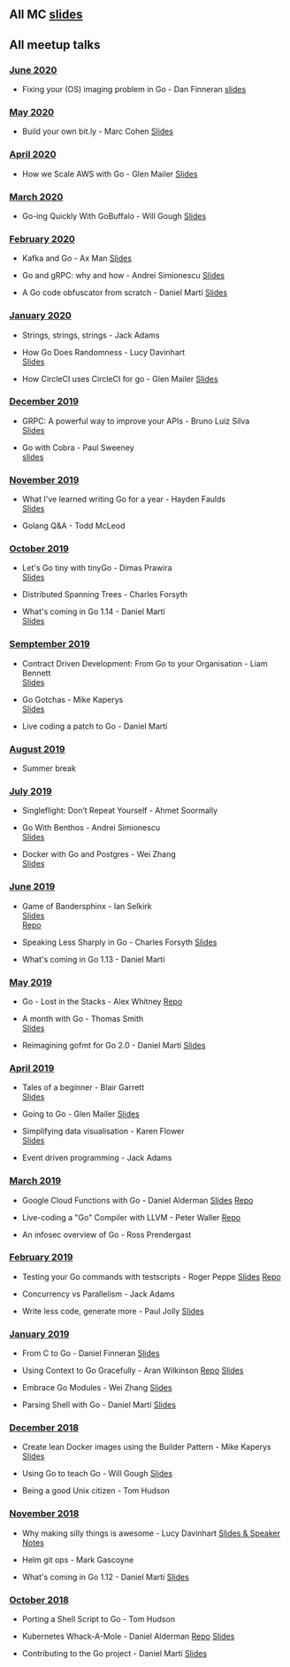 ## All MC [slides](https://drive.google.com/drive/folders/1Rw8IOTb_8e7YXvBuGZQ41eg9zgkMVRj9?usp=sharing)

## All meetup talks

### [June 2020](#06.2020)
* Fixing your (OS) imaging problem in Go - Dan Finneran [slides](https://plndr.io/fixing_your_image_problem_with_go.pdf)

### [May 2020](#05.2020)
* Build your own bit.ly - Marc Cohen [Slides](mco.fyi/links)

### [April 2020](#04.2020)
* How we Scale AWS with Go - Glen Mailer [Slides](https://github.com/gosheffield/admin/files/4742141/Scaling.AWS.from.Go.pdf)

### [March 2020](#03.2020)

* Go-ing Quickly With GoBuffalo - Will Gough [Slides](https://speakerdeck.com/williamhgough/go-ing-quickly-with-gobuffalo)

### [February 2020](#02.2020)

* Kafka and Go - Ax Man
[Slides](https://drive.google.com/file/d/1Tk7WV4mKDUr5p6JJLMeBD3-5Ax03FI_V/view?usp=sharing)

* Go and gRPC: why and how - Andrei Simionescu [Slides](https://talks.godoc.org/github.com/andreis/talks/200206-sheffield-go-meetup/talk.slide)

* A Go code obfuscator from scratch - Daniel Martí
[Slides](https://drive.google.com/open?id=1EySDaexiiVgcmk66iVxrX_-LaLuaxqMcwMwMBAOaZZ4)

### [January 2020](#01.2020)

* Strings, strings, strings - Jack Adams

* How Go Does Randomness - Lucy Davinhart  
[Slides](http://goto.lmhd.me/talks/go-random)

* How CircleCI uses CircleCI for go - Glen Mailer
[Slides](https://docs.google.com/presentation/d/17CiJl3_U9TJu4Aweh6NFLH_vVzUCS1oVGOsZc3m747E/edit?usp=sharing)

### [December 2019](#12.2019)
* GRPC: A powerful way to improve your APIs - Bruno Luiz Silva  
[Slides](https://docs.google.com/presentation/d/1GlXCPojeCd7Y2jJKjV2lQQ_SXU-srf1ZX8dCeMxNhlY/edit?usp=sharing)

* Go with Cobra  - Paul Sweeney  
[slides](https://send.firefox.com/download/8a99921cc7edef94/#qrE0ov9dsY8UYowfK4LkKQ)

### [November 2019](#11.2019)

* What I've learned writing Go for a year - Hayden Faulds  
[Slides](https://docs.google.com/presentation/d/1gGiTppnsQYrW6-37m7ZBL5d1sJ7UgHOhZCfesKWM2Pk/edit?usp=sharing)

* Golang Q&A - Todd McLeod

### [October 2019](#10.2019)  

* Let's Go tiny with tinyGo - Dimas Prawira  
[Slides](https://docs.google.com/presentation/d/10ObNlepSjgoRMGGmt19TkgCsSZ9CTGWhBIZbTLotB2Y/edit#slide=id.p)  

* Distributed Spanning Trees - Charles Forsyth  

* What's coming in Go 1.14 - Daniel Martí  
[Slides](https://docs.google.com/presentation/d/1HfIwlVTmVWQk94OLKfTGvXpQxyp0U4ywG1u5j2tjiuE/edit#slide=id.g550f852d27_228_0)  

### [Semptember 2019](#09.2019)  

* Contract Driven Development: From Go to your Organisation - Liam Bennett  
[Slides](https://drive.google.com/file/d/1T25mhCqf0YtbI8T5JjphAMOHNUCYu2Xw/view?usp=sharing)  

* Go Gotchas - Mike Kaperys  
[Slides](https://speakerdeck.com/kaperys/go-gotchas)  

* Live coding a patch to Go - Daniel Martí  

### [August 2019](#08.2019) 
* Summer break

### [July 2019](#07.2019)  

* Singleflight: Don’t Repeat Yourself - Ahmet Soormally  

* Go With Benthos - Andrei Simionescu  
[Slides](https://gist.github.com/andreis/6c1689a8e95e74b33e07296d397fc6d4)  

* Docker with Go and Postgres - Wei Zhang  
[Slides](https://docs.google.com/presentation/d/1xZmZq85D3HRKnV1TYfSlawywmZwBxv9XYi4jWqmMLgU/edit?usp=sharing)

### [June 2019](#06.2019)

* Game of Bandersphinx - Ian Selkirk  
[Slides](https://1drv.ms/p/s!AkV6K4WpJZjaiflQRr1Jalo72A7AmQ?e=2dXQhv)  
[Repo](https://repl.it/@PyBoy99/Game-of-Bandersphinx)

* Speaking Less Sharply in Go - Charles Forsyth
[Slides](https://docs.google.com/presentation/d/1J3r4x-cZxWRakDQVtsP8HRop2Eg8TxSK3q9DOG8eZMQ/edit?usp=sharing)

* What's coming in Go 1.13 - Daniel Martí

### [May 2019](#05.2019)

* Go - Lost in the Stacks - Alex Whitney
[Repo](https://github.com/adwhit/lost-in-the-stacks)

* A month with Go - Thomas Smith  
[Slides](https://tomm.us/talks/a-month-with-go.pdf)

* Reimagining gofmt for Go 2.0 - Daniel Martí
[Slides](https://docs.google.com/presentation/d/14HcyqkNcQ48uyjM_Sas3HxO1LbFvykcfKksFPHaaEcI/edit)

### [April 2019](#04.2019)

* Tales of a beginner - Blair Garrett  
[Slides](https://docs.google.com/presentation/d/10T-QWDosmw0DUsrDQPDzmyv0k81k3oYhEhGQ_5wx9SA/edit?usp=sharing)

* Going to Go - Glen Mailer
[Slides](https://glenjamin.github.io/going-to-go/index.html)

* Simplifying data visualisation - Karen Flower  
[Slides](http://karenflower.co/slides/simplifying-data-visualisation.pdf)

* Event driven programming - Jack Adams

### [March 2019](#03.2019)

* Google Cloud Functions with Go - Daniel Alderman
[Slides](https://docs.google.com/presentation/d/1isibjSr1NruAYhuClbPnBLkvhGMXDccnDEtO-xdBy5E/edit)
[Repo](https://github.com/Daniel-Alderman77/go-cloud-functions-talk)

* Live-coding a "Go" Compiler with LLVM - Peter Waller
[Repo](https://github.com/pwaller/go2ll-talk)

* An infosec overview of Go - Ross Prendergast

### [February 2019](#02.2019)

* Testing your Go commands with testscripts - Roger Peppe
[Slides](https://go-talks.appspot.com/github.com/rogpeppe/talks/testscript.talk/testscript.slide#1)
[Repo](https://godoc.org/github.com/rogpeppe/go-internal/testscript)

* Concurrency vs Parallelism - Jack Adams

* Write less code, generate more - Paul Jolly
[Slides](https://go-talks.appspot.com/github.com/myitcv/talks/2019-02-07-code-generation/main.slide#1)

### [January 2019](#01.2019)

* From C to Go - Daniel Finneran
[Slides](https://www.dropbox.com/s/ongds3akb2mislt/GoSheffield.pptx?dl=0)

* Using Context to Go Gracefully - Aran Wilkinson
[Repo](https://github.com/aranw/graceful-context-example)
[Slides](https://goo.gl/JHQEyw)

* Embrace Go Modules - Wei Zhang
[Slides](https://docs.google.com/presentation/d/19wRr1rBPEGbxEF8vsAb5Fj67EaG2e6Jx0N2Uzpi_5Qw/edit?usp=sharing)

* Parsing Shell with Go - Daniel Martí
[Slides](https://docs.google.com/presentation/d/1_vJf3LeVCzRrBMT7IMJD9SHVuoNC_IGIwV_aIMgFM9U/edit#slide=id.p)

### [December 2018](#12.2018)

* Create lean Docker images using the Builder Pattern - Mike Kaperys
[Slides](https://speakerdeck.com/kaperys/create-lean-docker-images-using-the-builder-pattern)

* Using Go to teach Go - Will Gough
[Slides](https://speakerdeck.com/williamhgough/using-go-to-teach-go/)

* Being a good Unix citizen - Tom Hudson

### [November 2018](#11.2018)

* Why making silly things is awesome - Lucy Davinhart
[Slides & Speaker Notes](https://lmhd.me/talk/silly)

* Helm git ops - Mark Gascoyne

* What's coming in Go 1.12 - Daniel Martí
[Slides](https://blog.myitcv.io/gopherjs_examples_sites/present/?url=https://raw.githubusercontent.com/mvdan/talks/master/2018/go1.12-pre.slide&hideAddressBar=true)

### [October 2018](#10.2018)

* Porting a Shell Script to Go - Tom Hudson

* Kubernetes Whack-A-Mole - Daniel Alderman
[Repo](https://github.com/Daniel-Alderman77/kubernetes-whack-a-mole)
[Slides](https://docs.google.com/presentation/d/1WlFDW8WYWjAN3MlqdT9Q6GplFSY7wEIgjCvYb3mZ3uo/edit#slide=id.p)

* Contributing to the Go project - Daniel Martí
[Slides](https://docs.google.com/presentation/d/1PouU8NoyLYwdh2Cw4RlOesJJhu7peCMi2NkXpLX4F5s/edit?usp=sharing)
